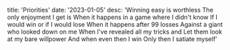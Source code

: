 title: 'Priorities'
date: '2023-01-05'
desc: 'Winning easy is worthless
The only enjoyment I get is
When it happens in a game where I didn't know
If I would win or if I would lose
When it happens after 99 losses
Against a giant who looked down on me
When I've revealed all my tricks and
Let them look at my bare willpower
And when even then I win
Only then I satiate myself'